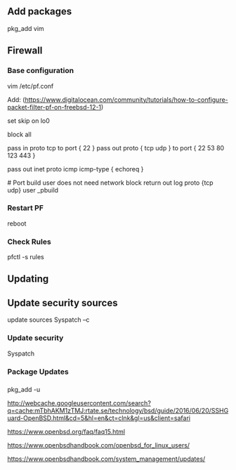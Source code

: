 
## Add packages 
pkg_add vim 
 
## Firewall 

### Base configuration
vim /etc/pf.conf 
 
Add: (https://www.digitalocean.com/community/tutorials/how-to-configure-packet-filter-pf-on-freebsd-12-1) 
 
set skip on lo0 
 
block all 
 
pass in proto tcp to port { 22 } 
pass out proto { tcp udp } to port { 22 53 80 123 443 } 
 
pass out inet proto icmp icmp-type { echoreq } 
 
\# Port build user does not need network 
block return out log proto {tcp udp} user _pbuild 
 
### Restart PF 
reboot 
 
### Check Rules 
pfctl -s rules 
 
## Updating 

## Update security sources
update sources 
Syspatch –c 

### Update security
Syspatch 

### Package Updates

###
pkg_add -u

http://webcache.googleusercontent.com/search?q=cache:mTbhAKM1zTMJ:rtate.se/technology/bsd/guide/2016/06/20/SSHGuard-OpenBSD.html&cd=5&hl=en&ct=clnk&gl=us&client=safari

https://www.openbsd.org/faq/faq15.html

https://www.openbsdhandbook.com/openbsd_for_linux_users/

https://www.openbsdhandbook.com/system_management/updates/

